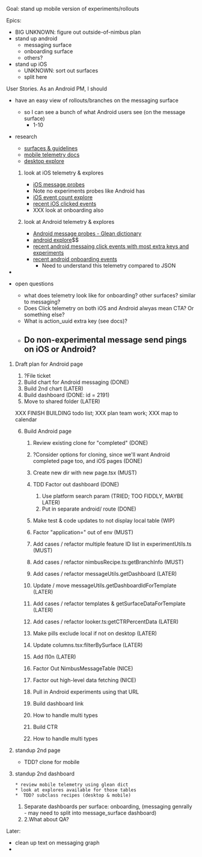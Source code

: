 Goal: stand up mobile version of experiments/rollouts

Epics:

- BIG UNKNOWN: figure out outside-of-nimbus plan
- stand up android
  - messaging surface
  - onboarding surface
  - others?
- stand up iOS
  - UNKNOWN: sort out surfaces
  - split here

User Stories. As an Android PM, I should

- have an easy view of rollouts/branches on the messaging surface

  - so I can see a bunch of what Android users see (on the message surface)
    - 1-10

- research

  - [surfaces & guidelines](https://mozilla-hub.atlassian.net/wiki/spaces/FIREFOX/pages/210206760/Mobile+Message+Surface+Guidelines)
  - [mobile telemetry docs](https://experimenter.info/messaging/mobile-messaging/#events-emitted)
  - [desktop explore](https://mozilla.cloud.looker.com/explore/user_journey/event_counts)

  1. look at iOS telemetry & explores

     - [iOS message probes](https://dictionary.telemetry.mozilla.org/apps/firefox_ios?page=1&search=messag)
     - Note no experiments probes like Android has
     - [iOS event count explore](https://mozilla.cloud.looker.com/explore/firefox_ios/event_counts?qid=OZqOXzZqTujARgvCK12NJ4)
     - [recent iOS clicked events](https://mozilla.cloud.looker.com/explore/firefox_ios/event_counts?qid=jQpgYwZpBZEhW73B1dcyzu&toggle=fil,vis)
     - XXX look at onboarding also

  2. look at Android telemetry & explores
     - [Android message probes - Glean dictionary](https://dictionary.telemetry.mozilla.org/apps/fenix?page=1&search=messaging)
     - [android explore](https://mozilla.cloud.looker.com/explore/fenix/event_counts)$$
     - [recent android messaing click events with most extra keys and experiments](https://mozilla.cloud.looker.com/explore/fenix/event_counts?qid=u0OKWHjWgTcstNgbzvyyBc&toggle=fil)
     - [recent android onboarding events](https://mozilla.cloud.looker.com/explore/fenix/event_counts?qid=n71HDr0LIxuNS3vGX9essN&toggle=fil)
       - Need to understand this telemetry compared to JSON

-
- open questions
  - what does telemetry look like for onboarding? other surfaces? similar to messaging?
  - Does Click telemetry on both iOS and Android alwyas mean CTA? Or something else?
  - What is action_uuid extra key (see docs)?
  - **Do non-experimental message send pings on iOS or Android?**
    -

1.  Draft plan for Android page

    1. ?File ticket
    2. Build chart for Android messaging (DONE)
    3. Build 2nd chart (LATER)
    4. Build dashboard (DONE: id = 2191)
    5. Move to shared folder (LATER)

    XXX FINISH BUILDING todo list; XXX plan team work; XXX map to calendar

    6. Build Android page

       1. Review existing clone for "completed" (DONE)
       2. ?Consider options for cloning, since we'll want Android completed page too, and iOS pages (DONE)
       3. Create new dir with new page.tsx (MUST)
       4. TDD Factor out dashboard (DONE)
          1. Use platform search param (TRIED; TOO FIDDLY, MAYBE LATER)
          2. Put in separate android/ route (DONE)

       5. Make test & code updates to not display local table (WIP)
       6. Factor "application=" out of env (MUST)
       7. Add cases / refactor multiple feature ID list in experimentUtils.ts (MUST)
       8. Add cases / refactor nimbusRecipe.ts:getBranchInfo (MUST)

       9.  Add cases / refactor messageUtils.getDashboard (LATER)
       10. Update / move messageUtils.getDashboardIdForTemplate (LATER)
       11. Add cases / refactor templates & getSurfaceDataForTemplate (LATER)
       12. Add cases / refactor looker.ts:getCTRPercentData (LATER)
       13. Make pills exclude local if not on desktop (LATER)

       14. Update columns.tsx:filterBySurface (LATER)
       15. Add l10n (LATER)
       16. Factor Out NimbusMessageTable (NICE)
       17. Factor out high-level data fetching (NICE)

       18. Pull in Android experiments using that URL
       19. Build dashboard link
       20. How to handle multi types
       21. Build CTR
       22. How to handle multi types

2.  standup 2nd page

    - TDD? clone for mobile

3.  standup 2nd dashboard

        * review mobile telemetry using glean dict
        * look at explores available for those tables
        *  TDD? subclass recipes (desktop & mobile)

    1. Separate dashboards per surface: onboarding, (messaging genrally - may need to split into message_surface dashboard)
    2. 2.What about QA?

Later:

- clean up text on messaging graph
-
